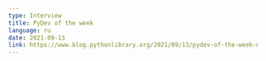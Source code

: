 ```yaml
---
type: Interview
title: PyDev of the week
language: ru
date: 2021-09-13
link: https://www.blog.pythonlibrary.org/2021/09/13/pydev-of-the-week-nikita-sobolev/
---
```

